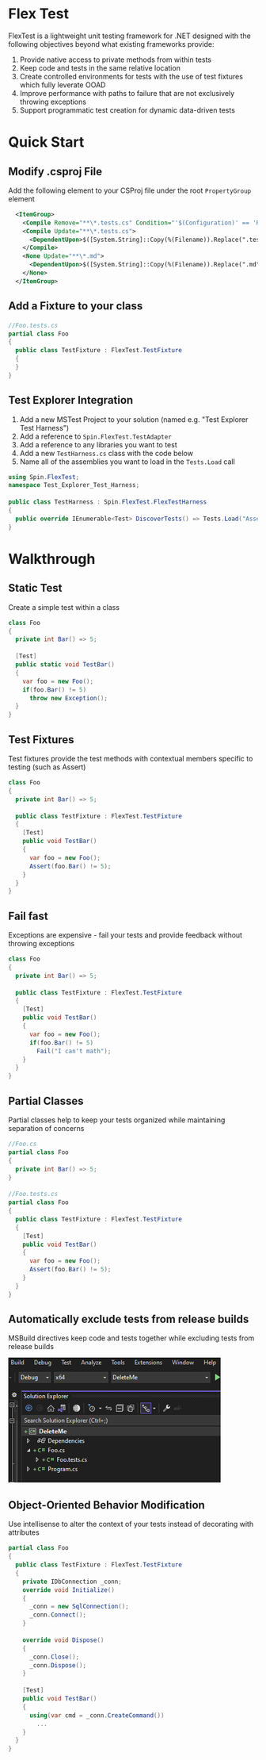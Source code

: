 # Flex Test
FlexTest is a lightweight unit testing framework for .NET designed with the following objectives beyond what existing frameworks provide:

1. Provide native access to private methods from within tests
2. Keep code and tests in the same relative location
3. Create controlled environments for tests with the use of test fixtures which fully leverate OOAD
4. Improve performance with paths to failure that are not exclusively throwing exceptions
5. Support programmatic test creation for dynamic data-driven tests


# Quick Start

## Modify .csproj File
Add the following element to your CSProj file under the root `PropertyGroup` element
```xml
  <ItemGroup>
    <Compile Remove="**\*.tests.cs" Condition="'$(Configuration)' == 'Release'" />
    <Compile Update="**\*.tests.cs">
      <DependentUpon>$([System.String]::Copy(%(Filename)).Replace(".tests",".cs"))</DependentUpon>
    </Compile>
    <None Update="**\*.md">
      <DependentUpon>$([System.String]::Copy(%(Filename)).Replace(".md",""))</DependentUpon>
    </None>
  </ItemGroup>
```

## Add a Fixture to your class
```csharp
//Foo.tests.cs
partial class Foo
{
  public class TestFixture : FlexTest.TestFixture
  {
  }
}
```

## Test Explorer Integration
1. Add a new MSTest Project to your solution (named e.g. "Test Explorer Test Harness")
2. Add a reference to `Spin.FlexTest.TestAdapter`
3. Add a reference to any libraries you want to test
4. Add a new `TestHarness.cs` class with the code below
5. Name all of the assemblies you want to load in the `Tests.Load` call

```csharp
using Spin.FlexTest;
namespace Test_Explorer_Test_Harness;

public class TestHarness : Spin.FlexTest.FlexTestHarness
{
  public override IEnumerable<Test> DiscoverTests() => Tests.Load("AssemblyToLoad");
}
```



# Walkthrough

## Static Test
Create a simple test within a class
```csharp
class Foo
{
  private int Bar() => 5;

  [Test]
  public static void TestBar() 
  {
    var foo = new Foo();
    if(foo.Bar() != 5)
      throw new Exception();
  }
}
```

## Test Fixtures
Test fixtures provide the test methods with contextual members specific to testing (such as Assert)
```csharp
class Foo
{
  private int Bar() => 5;

  public class TestFixture : FlexTest.TestFixture
  {
    [Test]
    public void TestBar() 
    {
      var foo = new Foo();
      Assert(foo.Bar() != 5);
    }
  }
}
```

## Fail fast
Exceptions are expensive - fail your tests and provide feedback without throwing exceptions
```csharp
class Foo
{
  private int Bar() => 5;

  public class TestFixture : FlexTest.TestFixture
  {
    [Test]
    public void TestBar() 
    {
      var foo = new Foo();
      if(foo.Bar() != 5)
        Fail("I can't math");
    }
  }
}
```

## Partial Classes
Partial classes help to keep your tests organized while maintaining separation of concerns 
```csharp
//Foo.cs
partial class Foo
{
  private int Bar() => 5;
}

//Foo.tests.cs
partial class Foo
{
  public class TestFixture : FlexTest.TestFixture
  {
    [Test]
    public void TestBar() 
    {
      var foo = new Foo();
      Assert(foo.Bar() != 5);
    }
  }
}
```

## Automatically exclude tests from release builds
MSBuild directives keep code and tests together while excluding tests from release builds

![Visual Studio Solution Explorer animation showing tests being hidden when Release Build is selected](docs/msbuild.gif)


## Object-Oriented Behavior Modification
Use intellisense to alter the context of your tests instead of decorating with attributes
```csharp
partial class Foo
{
  public class TestFixture : FlexTest.TestFixture
  {
    private IDbConnection _conn;
    override void Initialize()
    {
      _conn = new SqlConnection();
      _conn.Connect();
    }

    override void Dispose()
    {
      _conn.Close();
      _conn.Dispose();
    }

    [Test]
    public void TestBar() 
    {
      using(var cmd = _conn.CreateCommand())
        ...
    }
  }
}
```

